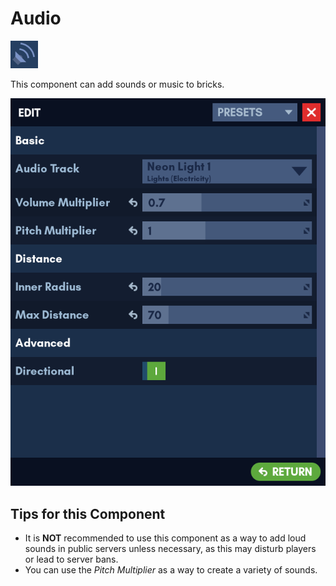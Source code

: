 # Audio

![Icon](../assets/components/audio.png)

This component can add sounds or music to bricks.

![Edit Menu](../assets/components/edit_menu_audio.png)

## Tips for this Component

- It is **NOT** recommended to use this component as a way to add loud sounds in public servers unless necessary, as this may disturb players or lead to server bans.
- You can use the *Pitch Multiplier* as a way to create a variety of sounds.